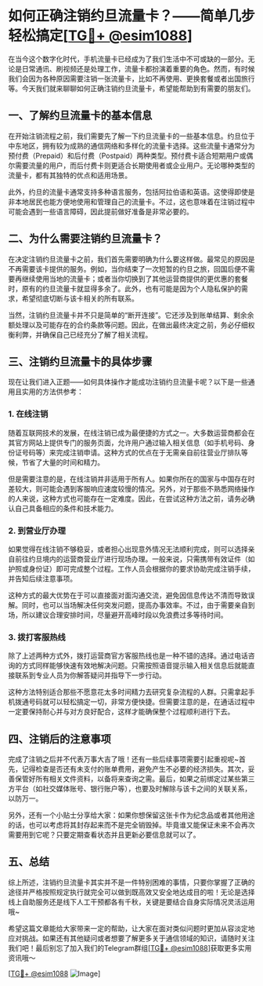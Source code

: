 # 如何正确注销约旦流量卡？——简单几步轻松搞定[[TG💪+ @esim1088](https://t.me/s/esim1088)]

在当今这个数字化时代，手机流量卡已经成为了我们生活中不可或缺的一部分。无论是日常通讯、刷视频还是处理工作，流量卡都扮演着重要的角色。然而，有时候我们会因为各种原因需要注销一张流量卡，比如不再使用、更换套餐或者出国旅行等。今天我们就来聊聊如何正确注销约旦流量卡，希望能帮助到有需要的朋友们。

## 一、了解约旦流量卡的基本信息

在开始注销流程之前，我们需要先了解一下约旦流量卡的一些基本信息。约旦位于中东地区，拥有较为成熟的通信网络和多样化的流量卡选择。这些流量卡通常分为预付费（Prepaid）和后付费（Postpaid）两种类型。预付费卡适合短期用户或偶尔需要流量的用户，而后付费卡则更适合长期使用者或企业用户。无论哪种类型的流量卡，都有其独特的优点和适用场景。

此外，约旦的流量卡通常支持多种语言服务，包括阿拉伯语和英语。这使得即使是非本地居民也能方便地使用和管理自己的流量卡。不过，这也意味着在注销过程中可能会遇到一些语言障碍，因此提前做好准备是非常必要的。

## 二、为什么需要注销约旦流量卡？

在决定注销约旦流量卡之前，我们首先需要明确为什么要这样做。最常见的原因是不再需要该卡提供的服务。例如，当你结束了一次短暂的约旦之旅，回国后便不需要再继续使用当地的流量卡；或者当你切换到了其他运营商提供的更优惠的套餐时，原有的约旦流量卡就显得多余了。此外，也有可能是因为个人隐私保护的需求，希望彻底切断与该卡相关的所有联系。

当然，注销约旦流量卡并不只是简单的“断开连接”。它还涉及到账单结算、剩余余额处理以及可能存在的合约条款等问题。因此，在做出最终决定之前，务必仔细权衡利弊，并确保自己已经充分了解了相关流程。

## 三、注销约旦流量卡的具体步骤

现在让我们进入正题——如何具体操作才能成功注销约旦流量卡呢？以下是一些通用且实用的方法供参考：

### 1. 在线注销
随着互联网技术的发展，在线注销已成为最便捷的方式之一。大多数运营商都会在其官方网站上提供专门的服务页面，允许用户通过输入相关信息（如手机号码、身份证号码等）来完成注销申请。这种方式的优点在于无需亲自前往营业厅排队等候，节省了大量的时间和精力。

但是需要注意的是，在线注销并非适用于所有人。如果你所在的国家与中国存在时差较大，则可能会遇到客服响应速度较慢的情况。另外，对于那些不熟悉网络操作的人来说，这种方式也可能存在一定难度。因此，在尝试这种方法之前，请务必确认自己具备相应的条件和技术能力。

### 2. 到营业厅办理
如果觉得在线注销不够稳妥，或者担心出现意外情况无法顺利完成，则可以选择亲自前往约旦境内的运营商营业厅进行现场办理。一般来说，只需携带有效证件（如护照或身份证）即可完成整个过程。工作人员会根据你的要求协助完成注销手续，并告知后续注意事项。

这种方式的最大优势在于可以直接面对面沟通交流，避免因信息传达不清而导致误解。同时，也可以当场解决任何突发问题，提高办事效率。不过，由于需要亲自到场，所以建议合理安排时间，尽量避开高峰时段以免浪费过多等待时间。

### 3. 拨打客服热线
除了上述两种方式外，拨打运营商官方客服热线也是一种不错的选择。通过电话咨询的方式同样能够快速有效地解决问题。只需按照语音提示输入相关信息后就能直接联系到专业人员为你解答疑问并指导下一步行动。

这种方法特别适合那些不愿意花太多时间精力去研究复杂流程的人群。只需拿起手机拨通号码就可以轻松搞定一切，非常方便快捷。但需要注意的是，在通话过程中一定要保持耐心并与对方良好配合，这样才能确保整个过程顺利进行下去。

## 四、注销后的注意事项

完成了注销之后并不代表万事大吉了哦！还有一些后续事项需要引起重视呢~首先，记得检查是否还有未支付的账单费用，避免产生不必要的经济损失。其次，妥善保管好所有相关文件资料，以备将来查询之需。最后，如果之前绑定过某些第三方平台（如社交媒体账号、银行账户等），也要及时解除与该卡之间的关联关系，以防万一。

另外，还有一个小贴士分享给大家：如果你想保留这张卡作为纪念品或者其他用途的话，也可以考虑将其封存起来而不是完全销毁掉。毕竟谁又能保证未来不会再次需要用到它呢？只要定期查看状态并且更新必要信息就可以了。

## 五、总结

综上所述，注销约旦流量卡其实并不是一件特别困难的事情，只要你掌握了正确的途径并严格按照规定执行就完全可以做到既高效又安全地达成目的啦！无论是选择线上自助服务还是线下人工干预都各有千秋，关键是要结合自身实际情况灵活运用哦~

希望这篇文章能给大家带来一定的帮助，让大家在面对类似问题时更加从容淡定地应对挑战。如果还有其他疑问或者想要了解更多关于通信领域的知识，请随时关注我们吧！最后别忘了加入我们的Telegram群组[[TG💪+ @esim1088](https://t.me/s/esim1088)]获取更多实用资讯哦～

[[TG💪+ @esim1088](https://t.me/s/esim1088) ![Image](https://i.postimg.cc/4NQfJmqS/Snipaste-2025-05-13-00-14-12.png)]